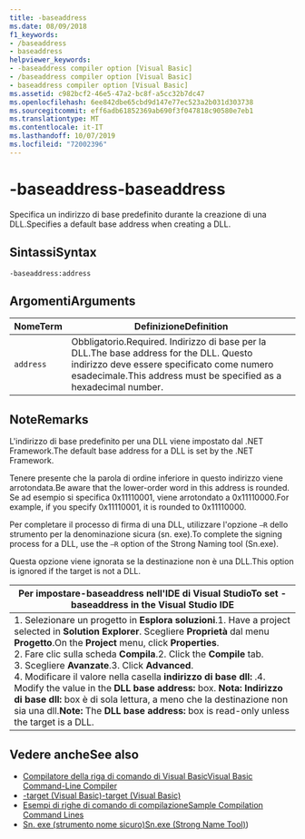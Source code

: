 ```yaml
---
title: -baseaddress
ms.date: 08/09/2018
f1_keywords:
- /baseaddress
- baseaddress
helpviewer_keywords:
- -baseaddress compiler option [Visual Basic]
- /baseaddress compiler option [Visual Basic]
- baseaddress compiler option [Visual Basic]
ms.assetid: c982bcf2-46e5-47a2-bc8f-a5cc32b7dc47
ms.openlocfilehash: 6ee842dbe65cbd9d147e77ec523a2b031d303738
ms.sourcegitcommit: eff6adb61852369ab690f3f047818c90580e7eb1
ms.translationtype: MT
ms.contentlocale: it-IT
ms.lasthandoff: 10/07/2019
ms.locfileid: "72002396"
---
```

# <a name="-baseaddress"></a><span data-ttu-id="e0cf8-102">-baseaddress</span><span class="sxs-lookup"><span data-stu-id="e0cf8-102">-baseaddress</span></span>
<span data-ttu-id="e0cf8-103">Specifica un indirizzo di base predefinito durante la creazione di una DLL.</span><span class="sxs-lookup"><span data-stu-id="e0cf8-103">Specifies a default base address when creating a DLL.</span></span>  
  
## <a name="syntax"></a><span data-ttu-id="e0cf8-104">Sintassi</span><span class="sxs-lookup"><span data-stu-id="e0cf8-104">Syntax</span></span>  
  
```console  
-baseaddress:address  
```  
  
## <a name="arguments"></a><span data-ttu-id="e0cf8-105">Argomenti</span><span class="sxs-lookup"><span data-stu-id="e0cf8-105">Arguments</span></span>  
  
|<span data-ttu-id="e0cf8-106">Nome</span><span class="sxs-lookup"><span data-stu-id="e0cf8-106">Term</span></span>|<span data-ttu-id="e0cf8-107">Definizione</span><span class="sxs-lookup"><span data-stu-id="e0cf8-107">Definition</span></span>|  
|---|---|  
|`address`|<span data-ttu-id="e0cf8-108">Obbligatorio.</span><span class="sxs-lookup"><span data-stu-id="e0cf8-108">Required.</span></span> <span data-ttu-id="e0cf8-109">Indirizzo di base per la DLL.</span><span class="sxs-lookup"><span data-stu-id="e0cf8-109">The base address for the DLL.</span></span> <span data-ttu-id="e0cf8-110">Questo indirizzo deve essere specificato come numero esadecimale.</span><span class="sxs-lookup"><span data-stu-id="e0cf8-110">This address must be specified as a hexadecimal number.</span></span>|  
  
## <a name="remarks"></a><span data-ttu-id="e0cf8-111">Note</span><span class="sxs-lookup"><span data-stu-id="e0cf8-111">Remarks</span></span>  
 <span data-ttu-id="e0cf8-112">L'indirizzo di base predefinito per una DLL viene impostato dal .NET Framework.</span><span class="sxs-lookup"><span data-stu-id="e0cf8-112">The default base address for a DLL is set by the .NET Framework.</span></span>  
  
 <span data-ttu-id="e0cf8-113">Tenere presente che la parola di ordine inferiore in questo indirizzo viene arrotondata.</span><span class="sxs-lookup"><span data-stu-id="e0cf8-113">Be aware that the lower-order word in this address is rounded.</span></span> <span data-ttu-id="e0cf8-114">Se ad esempio si specifica 0x11110001, viene arrotondato a 0x11110000.</span><span class="sxs-lookup"><span data-stu-id="e0cf8-114">For example, if you specify 0x11110001, it is rounded to 0x11110000.</span></span>  
  
 <span data-ttu-id="e0cf8-115">Per completare il processo di firma di una DLL, utilizzare l'opzione `–R` dello strumento per la denominazione sicura (sn. exe).</span><span class="sxs-lookup"><span data-stu-id="e0cf8-115">To complete the signing process for a DLL, use the `–R` option of the Strong Naming tool (Sn.exe).</span></span>  
  
 <span data-ttu-id="e0cf8-116">Questa opzione viene ignorata se la destinazione non è una DLL.</span><span class="sxs-lookup"><span data-stu-id="e0cf8-116">This option is ignored if the target is not a DLL.</span></span>  
  
|<span data-ttu-id="e0cf8-117">Per impostare-baseaddress nell'IDE di Visual Studio</span><span class="sxs-lookup"><span data-stu-id="e0cf8-117">To set -baseaddress in the Visual Studio IDE</span></span>|  
|---|  
|<span data-ttu-id="e0cf8-118">1.  Selezionare un progetto in **Esplora soluzioni**.</span><span class="sxs-lookup"><span data-stu-id="e0cf8-118">1.  Have a project selected in **Solution Explorer**.</span></span> <span data-ttu-id="e0cf8-119">Scegliere **Proprietà** dal menu **Progetto**.</span><span class="sxs-lookup"><span data-stu-id="e0cf8-119">On the **Project** menu, click **Properties**.</span></span> <br /><span data-ttu-id="e0cf8-120">2.  Fare clic sulla scheda **Compila**.</span><span class="sxs-lookup"><span data-stu-id="e0cf8-120">2.  Click the **Compile** tab.</span></span><br /><span data-ttu-id="e0cf8-121">3.  Scegliere **Avanzate**.</span><span class="sxs-lookup"><span data-stu-id="e0cf8-121">3.  Click **Advanced**.</span></span><br /><span data-ttu-id="e0cf8-122">4.  Modificare il valore nella casella **indirizzo di base dll:** .</span><span class="sxs-lookup"><span data-stu-id="e0cf8-122">4.  Modify the value in the **DLL base address:** box.</span></span> <span data-ttu-id="e0cf8-123">**Nota:**      **Indirizzo di base dll:** box è di sola lettura, a meno che la destinazione non sia una dll.</span><span class="sxs-lookup"><span data-stu-id="e0cf8-123">**Note:**      The **DLL base address:** box is read-only unless the target is a DLL.</span></span>|  
  
## <a name="see-also"></a><span data-ttu-id="e0cf8-124">Vedere anche</span><span class="sxs-lookup"><span data-stu-id="e0cf8-124">See also</span></span>

- [<span data-ttu-id="e0cf8-125">Compilatore della riga di comando di Visual Basic</span><span class="sxs-lookup"><span data-stu-id="e0cf8-125">Visual Basic Command-Line Compiler</span></span>](../../../visual-basic/reference/command-line-compiler/index.md)
- [<span data-ttu-id="e0cf8-126">-target (Visual Basic)</span><span class="sxs-lookup"><span data-stu-id="e0cf8-126">-target (Visual Basic)</span></span>](../../../visual-basic/reference/command-line-compiler/target.md)
- [<span data-ttu-id="e0cf8-127">Esempi di righe di comando di compilazione</span><span class="sxs-lookup"><span data-stu-id="e0cf8-127">Sample Compilation Command Lines</span></span>](../../../visual-basic/reference/command-line-compiler/sample-compilation-command-lines.md)
- <span data-ttu-id="e0cf8-128">[Sn. exe (strumento nome sicuro)](../../../framework/tools/sn-exe-strong-name-tool.md)</span><span class="sxs-lookup"><span data-stu-id="e0cf8-128">[Sn.exe (Strong Name Tool)](../../../framework/tools/sn-exe-strong-name-tool.md))</span></span>

